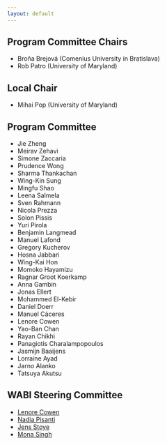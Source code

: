 ```yaml
---
layout: default
---
```


## Program Committee Chairs

* Broňa Brejová (Comenius University in Bratislava)
* Rob Patro (University of Maryland)

## Local Chair

* Mihai Pop (University of Maryland)

## Program Committee

* Jie Zheng
* Meirav Zehavi
* Simone Zaccaria
* Prudence Wong
* Sharma Thankachan
* Wing-Kin Sung
* Mingfu Shao
* Leena Salmela
* Sven Rahmann
* Nicola Prezza
* Solon Pissis
* Yuri Pirola
* Benjamin Langmead
* Manuel Lafond
* Gregory Kucherov
* Hosna Jabbari
* Wing-Kai Hon
* Momoko Hayamizu
* Ragnar Groot Koerkamp
* Anna Gambin
* Jonas Ellert
* Mohammed El-Kebir
* Daniel Doerr
* Manuel Cáceres
* Lenore Cowen
* Yao-Ban Chan
* Rayan Chikhi
* Panagiotis Charalampopoulos
* Jasmijn Baaijens
* Lorraine Ayad
* Jarno Alanko
* Tatsuya Akutsu

## WABI Steering Committee

* [Lenore Cowen](https://www.cs.tufts.edu/~cowen)
* [Nadia Pisanti](https://pages.di.unipi.it/pisanti/)
* [Jens Stoye](http://www.techfak.uni-bielefeld.de/~stoye/)
* [Mona Singh](https://www.cs.princeton.edu/~mona/)




